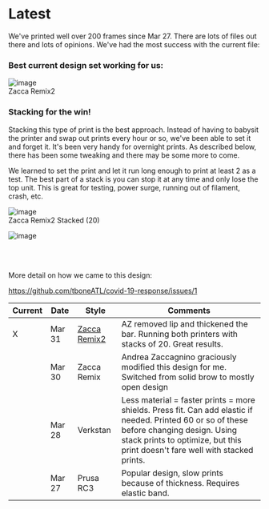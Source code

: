 
# Latest 

We've printed well over 200 frames since Mar 27.  There are lots of files out there and lots of opinions.  We've had the most success with the current file:

### Best current design set working for us:


![image](https://user-images.githubusercontent.com/28732130/78116863-e75a4280-73d2-11ea-848a-93107e8e9b72.png)  
Zacca Remix2

### Stacking for the win!
Stacking this type of print is the best approach.  Instead of having to babysit the printer and swap out prints every hour or so, we've been able to set it and forget it.  It's been very handy for overnight prints.  As described below, there has been some tweaking and there may be some more to come.

We learned to set the print and let it run long enough to print at least 2 as a test.  The best part of a stack is you can stop it at any time and only lose the top unit.  This is great for testing, power surge, running out of filament, crash, etc.

![image](https://user-images.githubusercontent.com/28732130/78116743-bf6adf00-73d2-11ea-9280-23b463c30c69.png)  
Zacca Remix2 Stacked (20)

![image](https://user-images.githubusercontent.com/28732130/78118087-7a47ac80-73d4-11ea-9f06-c4a6c5b1866f.png)


<br /><br />

More detail on how we came to this design:

https://github.com/tboneATL/covid-19-response/issues/1

|Current   |Date   |Style  | Comments  |
|---  |---|---|---|
| X  |Mar 31   | [Zacca Remix2](/https://github.com/tboneATL/covid-19-response/tree/master/shield-designs-for-3d-printing/Zaccanigno-Remix)  | AZ removed lip and thickened the bar.  Running both printers with stacks of 20.  Great results.  |
|   |Mar 30   | Zacca Remix  | Andrea Zaccagnino graciously modified this design for me.  Switched from solid brow to mostly open design  |
|   |Mar 28   | Verkstan  | Less material = faster prints = more shields. Press fit.  Can add elastic if needed.  Printed 60 or so of these before changing design. Using stack prints to optimize, but this print doesn't fare well with stacked prints. |
|   |Mar 27   | Prusa RC3   | Popular design, slow prints because of thickness.  Requires elastic band.   |

